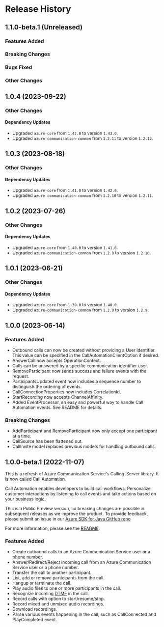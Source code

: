 # Release History

## 1.1.0-beta.1 (Unreleased)

### Features Added

### Breaking Changes

### Bugs Fixed

### Other Changes

## 1.0.4 (2023-09-22)

### Other Changes

#### Dependency Updates

- Upgraded `azure-core` from `1.42.0` to version `1.43.0`.
- Upgraded `azure-communication-common` from `1.2.11` to version `1.2.12`.

## 1.0.3 (2023-08-18)

### Other Changes

#### Dependency Updates

- Upgraded `azure-core` from `1.41.0` to version `1.42.0`.
- Upgraded `azure-communication-common` from `1.2.10` to version `1.2.11`.

## 1.0.2 (2023-07-26)

### Other Changes

#### Dependency Updates

- Upgraded `azure-core` from `1.40.0` to version `1.41.0`.
- Upgraded `azure-communication-common` from `1.2.9` to version `1.2.10`.

## 1.0.1 (2023-06-21)

### Other Changes

#### Dependency Updates

- Upgraded `azure-core` from `1.39.0` to version `1.40.0`.
- Upgraded `azure-communication-common` from `1.2.8` to version `1.2.9`.

## 1.0.0 (2023-06-14)

### Features Added
- Outbound calls can now be created without providing a User Identifier. This value can be specified in the CallAutomationClientOption if desired.
- AnswerCall now accepts OperationContext.
- Calls can be answered by a specific communication identifier user.
- RemoveParticipant now sends success and failure events with the request.
- ParticipantsUpdated event now includes a sequence number to distinguish the ordering of events.
- CallConnectionProperties now includes CorrelationId.
- StartRecording now accepts ChannelAffinity.
- Added EventProcessor, an easy and powerful way to handle Call Automation events. See README for details.

### Breaking Changes
- AddParticipant and RemoveParticipant now only accept one participant at a time.
- CallSource has been flattened out.
- CallInvite model replaces previous models for handling outbound calls.

## 1.0.0-beta.1 (2022-11-07)
This is a refresh of Azure Communication Service's Calling-Server library. It is now called Call Automation.

Call Automation enables developers to build call workflows. 
Personalize customer interactions by listening to call events and take actions based on your business logic. 

This is a Public Preview version, so breaking changes are possible in subsequent releases as we improve the product. 
To provide feedback, please submit an issue in our [Azure SDK for Java GitHub repo]

For more information, please see the [README][read_me].

### Features Added
- Create outbound calls to an Azure Communication Service user or a phone number.
- Answer/Redirect/Reject incoming call from an Azure Communication Service user or a phone number.
- Transfer the call to another participant.
- List, add or remove participants from the call.
- Hangup or terminate the call.
- Play audio files to one or more participants in the call.
- Recognize incoming [DTMF] in the call.
- Record calls with option to start/resume/stop.
- Record mixed and unmixed audio recordings.
- Download recordings.
- Parse various events happening in the call, such as CallConnected and PlayCompleted event.

<!-- LINKS -->
[DTMF]: https://en.wikipedia.org/wiki/Dual-tone_multi-frequency_signaling
[Azure SDK for Java GitHub repo]: https://github.com/Azure/azure-sdk-for-java/issues
[read_me]: https://github.com/Azure/azure-sdk-for-net/blob/main/sdk/communication/Azure.Communication.CallAutomation/README.md
[Overview]: https://learn.microsoft.com/azure/communication-services/concepts/voice-video-calling/call-automation
[Demo Video]: https://ignite.microsoft.com/sessions/14a36f87-d1a2-4882-92a7-70f2c16a306a
[Incoming Call Concept]: https://learn.microsoft.com/azure/communication-services/concepts/voice-video-calling/incoming-call-notification
[Build a customer interaction workflow using Call Automation]: https://learn.microsoft.com/azure/communication-services/quickstarts/voice-video-calling/callflows-for-customer-interactions 
